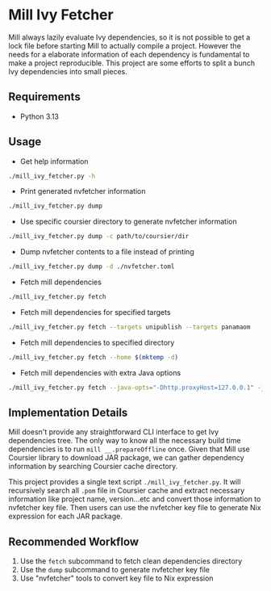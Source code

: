 # Mill Ivy Fetcher

Mill always lazily evaluate Ivy dependencies, so it is not possible to get a
lock file before starting Mill to actually compile a project. However the needs
for a elaborate information of each dependency is fundamental to make a project
reproducible. This project are some efforts to split a bunch Ivy dependencies
into small pieces.

## Requirements

* Python 3.13

## Usage

* Get help information

```bash
./mill_ivy_fetcher.py -h
```

* Print generated nvfetcher information

```bash
./mill_ivy_fetcher.py dump
```

* Use specific coursier directory to generate nvfetcher information

```bash
./mill_ivy_fetcher.py dump -c path/to/coursier/dir
```

* Dump nvfetcher contents to a file instead of printing

```bash
./mill_ivy_fetcher.py dump -d ./nvfetcher.toml
```

* Fetch mill dependencies

```bash
./mill_ivy_fetcher.py fetch
```

* Fetch mill dependencies for specified targets

```bash
./mill_ivy_fetcher.py fetch --targets unipublish --targets panamaom
```

* Fetch mill dependencies to specified directory

```bash
./mill_ivy_fetcher.py fetch --home $(mktemp -d)
```

* Fetch mill dependencies with extra Java options

```bash
./mill_ivy_fetcher.py fetch --java-opts="-Dhttp.proxyHost=127.0.0.1" -j="-Dhttp.proxyPort=1234"
```

## Implementation Details

Mill doesn't provide any straightforward CLI interface to get Ivy dependencies
tree. The only way to know all the necessary build time dependencies is to run
`mill __.prepareOffline` once. Given that Mill use Coursier library to download
JAR package, we can gather dependency information by searching Coursier cache
directory.

This project provides a single text script `./mill_ivy_fetcher.py`. It will
recursively search all `.pom` file in Coursier cache and extract necessary
information like project name, version...etc and convert those information to
nvfetcher key file. Then users can use the nvfetcher key file to generate Nix
expression for each JAR package.

## Recommended Workflow

1. Use the `fetch` subcommand to fetch clean dependencies directory
2. Use the `dump` subcommand to generate nvfetcher key file
3. Use "nvfetcher" tools to convert key file to Nix expression
